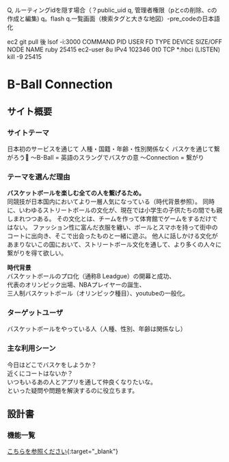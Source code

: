 Q, ルーティングidを隠す場合（？public_uid
q, 管理者権限（pとcの削除、cの作成と編集)
q。flash
q.一覧画面（検索タグと大きな地図）-pre_codeの日本語化

ec2 git pull 後
lsof -i:3000
COMMAND   PID     USER   FD   TYPE DEVICE SIZE/OFF NODE NAME
ruby    25415 ec2-user    8u  IPv4 102346      0t0  TCP *:hbci (LISTEN)
kill -9 25415




# B-Ball Connection
## サイト概要


### サイトテーマ
日本初のサービスを通じて
人種・国籍・年齢・性別関係なく
バスケを通じて繋がろう🏀
〜B-Ball = 英語のスラングでバスケの意
〜Connection = 繋がり

### テーマを選んだ理由
**バスケットボールを楽しむ全ての人を繋げるため。**  
同競技が日本国内においてより一層人気になっている（時代背景参照）。
同時に、いわゆるストリートボールの文化が、現在では小学生の子供たちの間でも親しまれつつある。
その文化とは、チームを作って体育館でゲームをするだけではない。
ファッション性に富んだ衣服を纏い、ボールとスマホを持って街中のコートに出向き、そこで出会ったものと一緒に遊ぶ。
他人に話しかける文化があまりないこの国において、ストリートボール文化を通して、より多くの人々に繋がりを得て欲しい。


**時代背景**  
バスケットボールのプロ化（通称B Leadgue）の開幕と成功、  
代表のオリンピック出場、NBAプレイヤーの誕生、  
三人制バスケットボール（オリンピック種目）、youtubeの一般化。


### ターゲットユーザ
バスケットボールをやっている人（人種、性別、年齢は関係なし）

### 主な利用シーン
今日はどこでバスケをしようか？  
近くにコートはないか？  
いつもいるあの人とアプリを通して仲良くなりたいな。  
といった疑問や問題を解決するのに役立ちます。

## 設計書

### 機能一覧
[こちらを参照ください](https://docs.google.com/spreadsheets/d/1GeR4o4JfYpEpVDe_aJwOpvDluBYptsv_YAnVU4GCDr0/edit#gid=0){:target="_blank"}
